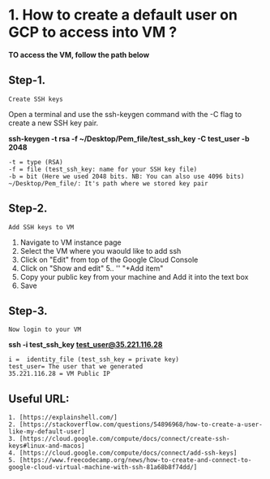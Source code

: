 # 1. How to create a default user on GCP to access into VM ?

  **TO access the VM, follow the path below**

## Step-1.

    Create SSH keys

Open a terminal and use the ssh-keygen command with the -C flag to create a new SSH key pair.

**ssh-keygen -t rsa -f ~/Desktop/Pem_file/test_ssh_key -C test_user -b 2048**

	-t = type (RSA)
	-f = file (test_ssh_key: name for your SSH key file)
	-b = bit (Here we used 2048 bits. NB: You can also use 4096 bits)
	~/Desktop/Pem_file/: It's path where we stored key pair

## Step-2.

    Add SSH keys to VM
1. Navigate to VM instance page
2. Select the VM where you waould like to add ssh
3. Click on "Edit" from  top of the Google Cloud Console
4. Click on "Show and edit"
5..   ''     "+Add item"
6. Copy your public key from your machine and Add it into the text box
5. Save 

## Step-3.

    Now login to your VM  
**ssh -i test_ssh_key test_user@35.221.116.28**
	
	i =  identity_file (test_ssh_key = private key)
	test_user= The user that we generated
	35.221.116.28 = VM Public IP

## Useful URL:

	1. [https://explainshell.com/]
	2. [https://stackoverflow.com/questions/54896968/how-to-create-a-user-like-my-default-user]
	3. [https://cloud.google.com/compute/docs/connect/create-ssh-keys#linux-and-macos]
	4. [https://cloud.google.com/compute/docs/connect/add-ssh-keys]
	5. [https://www.freecodecamp.org/news/how-to-create-and-connect-to-google-cloud-virtual-machine-with-ssh-81a68b8f74dd/]